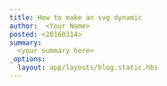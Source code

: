 ```yaml
---
title: How to make an svg dynamic
author:  <Your Name>
posted: <20160314>
summary:
  <your summary here>
_options:
  layout: app/layouts/blog.static.hbs
---
```

